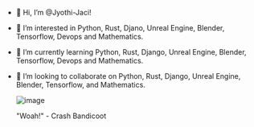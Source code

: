 
- 👋 Hi, I’m @Jyothi-Jaci!
- 👀 I’m interested in Python, Rust, Djano, Unreal Engine, Blender, Tensorflow, Devops and Mathematics.
- 🌱 I’m currently learning Python, Rust, Django, Unreal Engine, Blender, Tensorflow, Devops and Mathematics.
- 💞️ I’m looking to collaborate on Python, Rust, Django, Unreal Engine, Blender, Tensorflow, and Mathematics.

     ![image](https://user-images.githubusercontent.com/87783981/126740657-41b7a674-837d-409c-a4c5-95ddd8e2e285.png)
     
     "Woah!" - Crash Bandicoot

<!---
Jyothi-Jaci/Jyothi-Jaci is a ✨ special ✨ repository because its `README.md` (this file) appears on your GitHub profile.
You can click the Preview link to take a look at your changes.
--->
